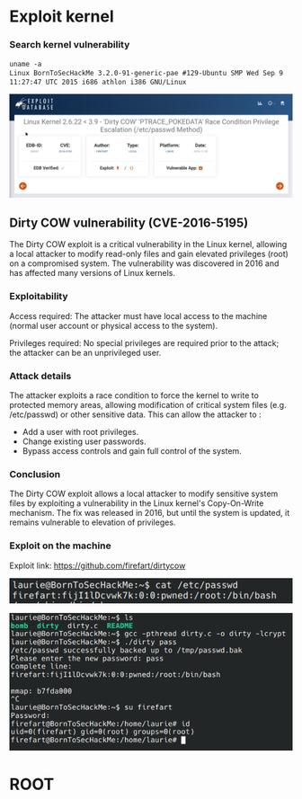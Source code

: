 # Exploit kernel

### Search kernel vulnerability

```
uname -a 
Linux BornToSecHackMe 3.2.0-91-generic-pae #129-Ubuntu SMP Wed Sep 9 11:27:47 UTC 2015 i686 athlon i386 GNU/Linux
```

![screenshot](screen1/exploitDBdirtycow.png)

## Dirty COW vulnerability (CVE-2016-5195)

The Dirty COW exploit is a critical vulnerability in the Linux kernel, allowing a local attacker to modify read-only files and gain elevated privileges (root) on a compromised system. The vulnerability was discovered in 2016 and has affected many versions of Linux kernels.

### Exploitability

Access required: The attacker must have local access to the machine (normal user account or physical access to the system).

Privileges required: No special privileges are required prior to the attack; the attacker can be an unprivileged user.

### Attack details

The attacker exploits a race condition to force the kernel to write to protected memory areas, allowing modification of critical system files (e.g. /etc/passwd) or other sensitive data. This can allow the attacker to :

- Add a user with root privileges.
- Change existing user passwords.
- Bypass access controls and gain full control of the system.

### Conclusion

The Dirty COW exploit allows a local attacker to modify sensitive system files by exploiting a vulnerability in the Linux kernel's Copy-On-Write mechanism. The fix was released in 2016, but until the system is updated, it remains vulnerable to elevation of privileges.

### Exploit on the machine

Exploit link: https://github.com/firefart/dirtycow

![screenshot](screen1/passwd.png)

![screenshot](screen1/exploitDirtycow.png)

# ROOT